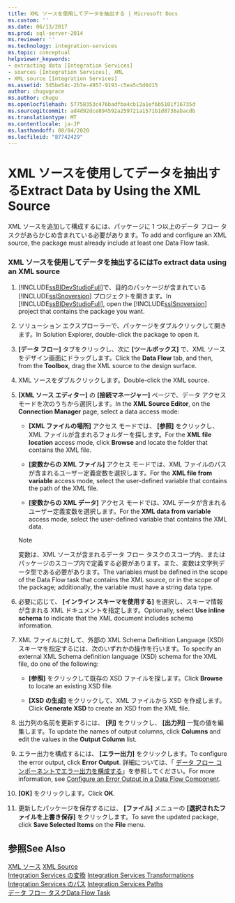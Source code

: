 ```yaml
---
title: XML ソースを使用してデータを抽出する | Microsoft Docs
ms.custom: ''
ms.date: 06/13/2017
ms.prod: sql-server-2014
ms.reviewer: ''
ms.technology: integration-services
ms.topic: conceptual
helpviewer_keywords:
- extracting data [Integration Services]
- sources [Integration Services], XML
- XML source [Integration Services]
ms.assetid: 5d5be54c-2b7e-4957-9193-c5ea5c5d6d15
author: chugugrace
ms.author: chugu
ms.openlocfilehash: 57758353c476badfba4cb12a1ef6b5101f16735d
ms.sourcegitcommit: ad4d92dce894592a259721a1571b1d8736abacdb
ms.translationtype: MT
ms.contentlocale: ja-JP
ms.lasthandoff: 08/04/2020
ms.locfileid: "87742429"
---
```

# <a name="extract-data-by-using-the-xml-source"></a><span data-ttu-id="a65b0-102">XML ソースを使用してデータを抽出する</span><span class="sxs-lookup"><span data-stu-id="a65b0-102">Extract Data by Using the XML Source</span></span>
  <span data-ttu-id="a65b0-103">XML ソースを追加して構成するには、パッケージに 1 つ以上のデータ フロー タスクがあらかじめ含まれている必要があります。</span><span class="sxs-lookup"><span data-stu-id="a65b0-103">To add and configure an XML source, the package must already include at least one Data Flow task.</span></span>  
  
### <a name="to-extract-data-using-an-xml-source"></a><span data-ttu-id="a65b0-104">XML ソースを使用してデータを抽出するには</span><span class="sxs-lookup"><span data-stu-id="a65b0-104">To extract data using an XML source</span></span>  
  
1.  <span data-ttu-id="a65b0-105">[!INCLUDE[ssBIDevStudioFull](../../includes/ssbidevstudiofull-md.md)]で、目的のパッケージが含まれている [!INCLUDE[ssISnoversion](../../includes/ssisnoversion-md.md)] プロジェクトを開きます。</span><span class="sxs-lookup"><span data-stu-id="a65b0-105">In [!INCLUDE[ssBIDevStudioFull](../../includes/ssbidevstudiofull-md.md)], open the [!INCLUDE[ssISnoversion](../../includes/ssisnoversion-md.md)] project that contains the package you want.</span></span>  
  
2.  <span data-ttu-id="a65b0-106">ソリューション エクスプローラーで、パッケージをダブルクリックして開きます。</span><span class="sxs-lookup"><span data-stu-id="a65b0-106">In Solution Explorer, double-click the package to open it.</span></span>  
  
3.  <span data-ttu-id="a65b0-107">**[データ フロー]** タブをクリックし、次に **[ツールボックス]** で、XML ソースをデザイン画面にドラッグします。</span><span class="sxs-lookup"><span data-stu-id="a65b0-107">Click the **Data Flow** tab, and then, from the **Toolbox**, drag the XML source to the design surface.</span></span>  
  
4.  <span data-ttu-id="a65b0-108">XML ソースをダブルクリックします。</span><span class="sxs-lookup"><span data-stu-id="a65b0-108">Double-click the XML source.</span></span>  
  
5.  <span data-ttu-id="a65b0-109">**[XML ソース エディター]** の **[接続マネージャー]** ページで、データ アクセス モードを次のうちから選択します。</span><span class="sxs-lookup"><span data-stu-id="a65b0-109">In the **XML Source Editor**, on the **Connection Manager** page, select a data access mode:</span></span>  
  
    -   <span data-ttu-id="a65b0-110">**[XML ファイルの場所]** アクセス モードでは、 **[参照]** をクリックし、XML ファイルが含まれるフォルダーを探します。</span><span class="sxs-lookup"><span data-stu-id="a65b0-110">For the **XML file location** access mode, click **Browse** and locate the folder that contains the XML file.</span></span>  
  
    -   <span data-ttu-id="a65b0-111">**[変数からの XML ファイル]** アクセス モードでは、XML ファイルのパスが含まれるユーザー定義変数を選択します。</span><span class="sxs-lookup"><span data-stu-id="a65b0-111">For the **XML file from variable** access mode, select the user-defined variable that contains the path of the XML file.</span></span>  
  
    -   <span data-ttu-id="a65b0-112">**[変数からの XML データ]** アクセス モードでは、XML データが含まれるユーザー定義変数を選択します。</span><span class="sxs-lookup"><span data-stu-id="a65b0-112">For the **XML data from variable** access mode, select the user-defined variable that contains the XML data.</span></span>  
  
    > [!NOTE]  
    >  <span data-ttu-id="a65b0-113">変数は、XML ソースが含まれるデータ フロー タスクのスコープ内、またはパッケージのスコープ内で定義する必要があります。また、変数は文字列データ型である必要があります。</span><span class="sxs-lookup"><span data-stu-id="a65b0-113">The variables must be defined in the scope of the Data Flow task that contains the XML source, or in the scope of the package; additionally, the variable must have a string data type.</span></span>  
  
6.  <span data-ttu-id="a65b0-114">必要に応じて、 **[インライン スキーマを使用する]** を選択し、スキーマ情報が含まれる XML ドキュメントを指定します。</span><span class="sxs-lookup"><span data-stu-id="a65b0-114">Optionally, select **Use inline schema** to indicate that the XML document includes schema information.</span></span>  
  
7.  <span data-ttu-id="a65b0-115">XML ファイルに対して、外部の XML Schema Definition Language (XSD) スキーマを指定するには、次のいずれかの操作を行います。</span><span class="sxs-lookup"><span data-stu-id="a65b0-115">To specify an external XML Schema definition language (XSD) schema for the XML file, do one of the following:</span></span>  
  
    -   <span data-ttu-id="a65b0-116">**[参照]** をクリックして既存の XSD ファイルを探します。</span><span class="sxs-lookup"><span data-stu-id="a65b0-116">Click **Browse** to locate an existing XSD file.</span></span>  
  
    -   <span data-ttu-id="a65b0-117">**[XSD の生成]** をクリックして、XML ファイルから XSD を作成します。</span><span class="sxs-lookup"><span data-stu-id="a65b0-117">Click **Generate XSD** to create an XSD from the XML file.</span></span>  
  
8.  <span data-ttu-id="a65b0-118">出力列の名前を更新するには、 **[列]** をクリックし、 **[出力列]** 一覧の値を編集します。</span><span class="sxs-lookup"><span data-stu-id="a65b0-118">To update the names of output columns, click **Columns** and edit the values in the **Output Column** list.</span></span>  
  
9. <span data-ttu-id="a65b0-119">エラー出力を構成するには、 **[エラー出力]** をクリックします。</span><span class="sxs-lookup"><span data-stu-id="a65b0-119">To configure the error output, click **Error Output**.</span></span> <span data-ttu-id="a65b0-120">詳細については、「 [データ フロー コンポーネントでエラー出力を構成する](../configure-an-error-output-in-a-data-flow-component.md)」を参照してください。</span><span class="sxs-lookup"><span data-stu-id="a65b0-120">For more information, see [Configure an Error Output in a Data Flow Component](../configure-an-error-output-in-a-data-flow-component.md).</span></span>  
  
10. <span data-ttu-id="a65b0-121">**[OK]** をクリックします。</span><span class="sxs-lookup"><span data-stu-id="a65b0-121">Click **OK**.</span></span>  
  
11. <span data-ttu-id="a65b0-122">更新したパッケージを保存するには、 **[ファイル]** メニューの **[選択されたファイルを上書き保存]** をクリックします。</span><span class="sxs-lookup"><span data-stu-id="a65b0-122">To save the updated package, click **Save Selected Items** on the **File** menu.</span></span>  
  
## <a name="see-also"></a><span data-ttu-id="a65b0-123">参照</span><span class="sxs-lookup"><span data-stu-id="a65b0-123">See Also</span></span>  
 <span data-ttu-id="a65b0-124">[XML ソース](xml-source.md) </span><span class="sxs-lookup"><span data-stu-id="a65b0-124">[XML Source](xml-source.md) </span></span>  
 <span data-ttu-id="a65b0-125">[Integration Services の変換](transformations/integration-services-transformations.md) </span><span class="sxs-lookup"><span data-stu-id="a65b0-125">[Integration Services Transformations](transformations/integration-services-transformations.md) </span></span>  
 <span data-ttu-id="a65b0-126">[Integration Services のパス](integration-services-paths.md) </span><span class="sxs-lookup"><span data-stu-id="a65b0-126">[Integration Services Paths](integration-services-paths.md) </span></span>  
 [<span data-ttu-id="a65b0-127">データ フロー タスク</span><span class="sxs-lookup"><span data-stu-id="a65b0-127">Data Flow Task</span></span>](../control-flow/data-flow-task.md)  
  
  
